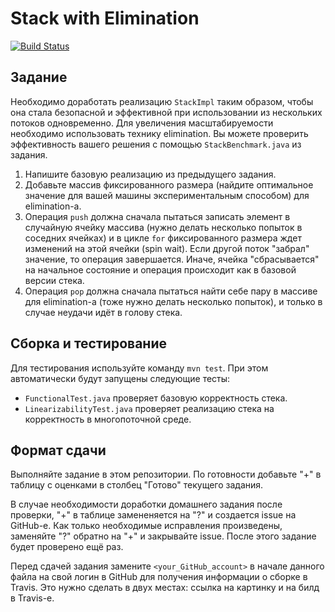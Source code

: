 # Stack with Elimination

[![Build Status](https://travis-ci.com/ITMO-MPP-2018/stack-elimination-Dogzik.svg?token=B2yLGFz6qwxKVjbLm9Ak&branch=master)](https://travis-ci.com/ITMO-MPP-2018/stack-elimination-Dogzik)

## Задание
Необходимо доработать реализацию `StackImpl` таким образом, чтобы она стала безопасной и эффективной при использовании из нескольких потоков одновременно. Для увеличения масштабируемости необходимо использовать технику elimination. Вы можете проверить эффективность вашего решения с помощью `StackBenchmark.java` из задания.

1.	Напишите базовую реализацию из предыдущего задания.
2. Добавьте массив фиксированного размера (найдите оптимальное значение для вашей машины экспериментальным способом) для elimination-а.
3. Операция `push` должна сначала пытаться записать элемент в случайную ячейку массива (нужно делать несколько попыток в соседних ячейках) и в цикле `for` фиксированного размера ждет изменений на этой ячейки (spin wait). Если другой поток "забрал" значение, то операция завершается. Иначе, ячейка "сбрасывается" на начальное состояние и операция происходит как в базовой версии стека.
4. Операция `pop` должна сначала пытаться найти себе пару в массиве для elimination-а (тоже нужно делать несколько попыток), и только в случае неудачи идёт в голову стека. 

## Сборка и тестирование
Для тестирования используйте команду `mvn test`. При этом автоматически будут запущены следующие тесты:

* `FunctionalTest.java` проверяет базовую корректность стека.
* `LinearizabilityTest.java` проверяет реализацию стека на корректность в многопоточной среде.

## Формат сдачи

Выполняйте задание в этом репозитории. По готовности добавьте "+" в таблицу с оценками в столбец "Готово" текущего задания. 

В случае необходимости доработки домашнего задания после проверки, "+" в таблице замененяется на "?" и создается issue на GitHub-е. Как только необходимые исправления произведены, заменяйте "?" обратно на "+" и закрывайте issue. После этого задание будет проверено ещё раз.

Перед сдачей задания замените `<your_GitHub_account>` в начале данного файла на свой логин в GitHub для получения информации о сборке в Travis. Это нужно сделать в двух местах: ссылка на картинку и на билд в Travis-е.
